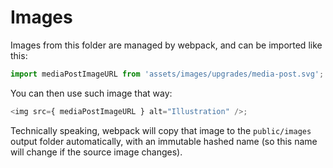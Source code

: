 # Images

Images from this folder are managed by webpack, and can be imported like this:

```javascript
import mediaPostImageURL from 'assets/images/upgrades/media-post.svg';
```

You can then use such image that way:

```javascript
<img src={ mediaPostImageURL } alt="Illustration" />;
```

Technically speaking, webpack will copy that image to the `public/images` output folder automatically, with an immutable hashed name (so this name will change if the source image changes).

